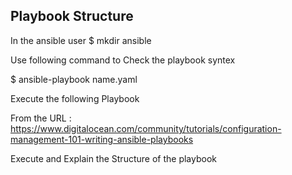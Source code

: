 ## Playbook Structure


In the ansible user
  $ mkdir ansible

Use following command to Check the playbook syntex

$ ansible-playbook name.yaml

Execute the following Playbook

From the URL  :  https://www.digitalocean.com/community/tutorials/configuration-management-101-writing-ansible-playbooks

Execute and Explain the Structure of the playbook
